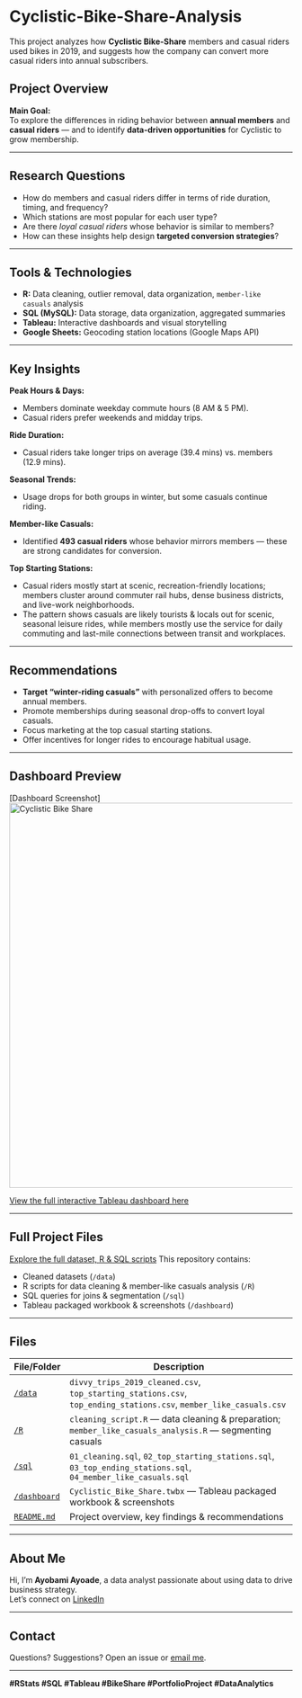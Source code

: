 # Cyclistic-Bike-Share-Analysis
This project analyzes how **Cyclistic Bike-Share** members and casual riders used bikes in 2019, and suggests how the company can convert more casual riders into annual subscribers.

##  Project Overview

**Main Goal:**  
To explore the differences in riding behavior between **annual members** and **casual riders** — and to identify **data-driven opportunities** for Cyclistic to grow membership.

---

##  Research Questions

- How do members and casual riders differ in terms of ride duration, timing, and frequency?
- Which stations are most popular for each user type?
- Are there *loyal casual riders* whose behavior is similar to members?
- How can these insights help design **targeted conversion strategies**?

---

##  Tools & Technologies

- **R:** Data cleaning, outlier removal, data organization, `member-like casuals` analysis
- **SQL (MySQL):** Data storage, data organization, aggregated summaries
- **Tableau:** Interactive dashboards and visual storytelling
- **Google Sheets:** Geocoding station locations (Google Maps API)

---

##  Key Insights

 **Peak Hours & Days:**  
- Members dominate weekday commute hours (8 AM & 5 PM).  
- Casual riders prefer weekends and midday trips.

 **Ride Duration:**  
- Casual riders take longer trips on average (39.4 mins) vs. members (12.9 mins).

 **Seasonal Trends:**  
- Usage drops for both groups in winter, but some casuals continue riding.

 **Member-like Casuals:**  
- Identified **493 casual riders** whose behavior mirrors members — these are strong candidates for conversion.

 **Top Starting Stations:**  
- Casual riders mostly start at scenic, recreation-friendly locations; members cluster around commuter rail hubs, dense business districts, and live-work neighborhoods.
- ⁠⁠The pattern shows casuals are likely tourists & locals out for scenic, seasonal leisure rides, while members mostly use the service for daily commuting and last-mile connections between transit and workplaces.


---

##  Recommendations

- **Target “winter-riding casuals”** with personalized offers to become annual members.
- Promote memberships during seasonal drop-offs to convert loyal casuals.
- Focus marketing at the top casual starting stations.
- Offer incentives for longer rides to encourage habitual usage.

---

##  Dashboard Preview

[Dashboard Screenshot] <img width="1034" height="685" alt="Cyclistic Bike Share" src="https://github.com/user-attachments/assets/eaa46681-6685-45cf-b0d6-37b2a3dc6304" />


 [View the full interactive Tableau dashboard here](https://public.tableau.com/views/CyclisticBikeShare_17519964294240/Dashboard1?:language=en-GB&publish=yes&:sid=&:display_count=n&:origin=viz_share_link)  

---

## Full Project Files  
[Explore the full dataset, R & SQL scripts](./) 
This repository contains:
- Cleaned datasets (`/data`)
- R scripts for data cleaning & member-like casuals analysis (`/R`)
- SQL queries for joins & segmentation (`/sql`)
- Tableau packaged workbook & screenshots (`/dashboard`)

---


## **Files**

| File/Folder | Description |
|--------------------------|------------------------------------------------|
| [`/data`](./data) | `divvy_trips_2019_cleaned.csv`, `top_starting_stations.csv`, `top_ending_stations.csv`, `member_like_casuals.csv` |
| [`/R`](./R) | `cleaning_script.R` — data cleaning & preparation; `member_like_casuals_analysis.R` — segmenting casuals |
| [`/sql`](./sql) | `01_cleaning.sql`, `02_top_starting_stations.sql`, `03_top_ending_stations.sql`, `04_member_like_casuals.sql` |
| [`/dashboard`](./dashboard) | `Cyclistic_Bike_Share.twbx` — Tableau packaged workbook & screenshots |
| [`README.md`](./README.md) | Project overview, key findings & recommendations |

---

##  About Me

Hi, I’m **Ayobami Ayoade**, a data analyst passionate about using data to drive business strategy.  
Let’s connect on [LinkedIn](https://www.linkedin.com/in/ayobamzi/)

---

##  Contact

Questions? Suggestions? Open an issue or [email me](ayobami.ayoade@yahoo.com).

---

**#RStats #SQL #Tableau #BikeShare #PortfolioProject #DataAnalytics**
